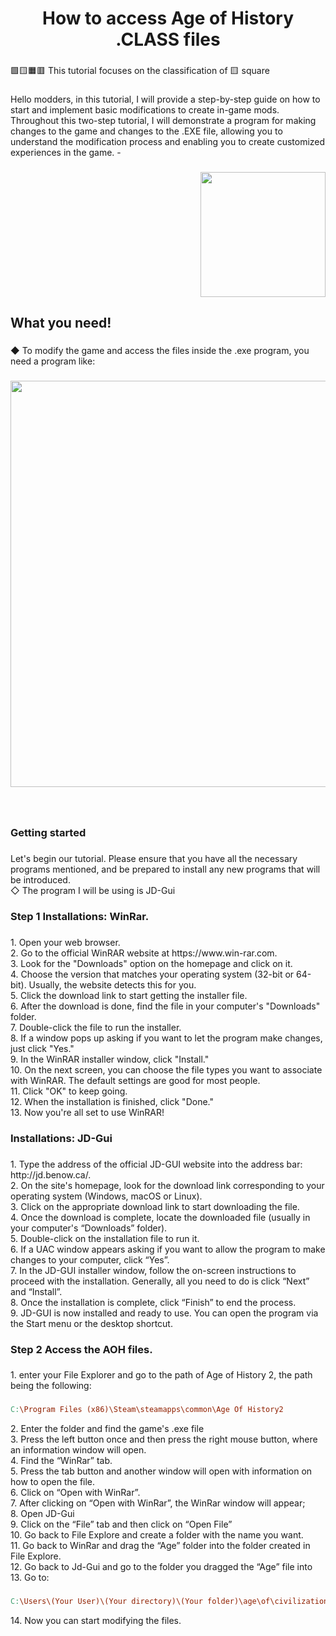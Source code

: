 <h1 align="center">How to access Age of History .CLASS files</h1>

###

<p align="left">🟩🟨🟧🟥 This tutorial focuses on the classification of 🟨 square</p>

###

<p align="left">Hello modders, in this tutorial, I will provide a step-by-step guide on how to start and implement basic modifications to create in-game mods. Throughout this two-step tutorial, I will demonstrate a program for making changes to the game and changes to the .EXE file, allowing you to understand the modification process and enabling you to create customized experiences in the game. -</p>

###

<img align="right" height="200" src="https://i.imgflip.com/65efzo.gif"  />

###

<br clear="both">

<h2 align="left">What you need!</h2>

###

<p align="left">◆ To modify the game and access the files inside the .exe program, you need a program like:</p>

###

<div align="center">
  <img height="650" src="https://github.com/GustavHeinrich/Gustav-s-AoH-Modding/assets/164238337/4ed8ba53-0107-4ce8-9ec1-996719d65660"  />
</div>

###

<br clear="both">

<h3 align="left">Getting started</h3>

###

<p align="left">Let's begin our tutorial. Please ensure that you have all the necessary programs mentioned, and be prepared to install any new programs that will be introduced.<br>◇ The program I will be using is JD-Gui</p>

###

<h3 align="left">Step 1 Installations: WinRar.</h3>

###

<p align="left">1. Open your web browser.<br>2. Go to the official WinRAR website at https://www.win-rar.com.<br>3. Look for the "Downloads" option on the homepage and click on it.<br>4. Choose the version that matches your operating system (32-bit or 64-bit). Usually, the website detects this for you.<br>5. Click the download link to start getting the installer file.<br>6. After the download is done, find the file in your computer's "Downloads" folder.<br>7. Double-click the file to run the installer.<br>8. If a window pops up asking if you want to let the program make changes, just click "Yes."<br>9. In the WinRAR installer window, click "Install."<br>10. On the next screen, you can choose the file types you want to associate with WinRAR. The default settings are good for most people.<br>11. Click "OK" to keep going.<br>12. When the installation is finished, click "Done."<br>13. Now you're all set to use WinRAR!</p>

###

<h3 align="left">Installations: JD-Gui</h3>

###

<p align="left">1. Type the address of the official JD-GUI website into the address bar: http://jd.benow.ca/.<br>2. On the site's homepage, look for the download link corresponding to your operating system (Windows, macOS or Linux).<br>3. Click on the appropriate download link to start downloading the file.<br>4. Once the download is complete, locate the downloaded file (usually in your computer's “Downloads” folder).<br>5. Double-click on the installation file to run it.<br>6. If a UAC window appears asking if you want to allow the program to make changes to your computer, click “Yes”.<br>7. In the JD-GUI installer window, follow the on-screen instructions to proceed with the installation. Generally, all you need to do is click “Next” and “Install”.<br>8. Once the installation is complete, click “Finish” to end the process.<br>9. JD-GUI is now installed and ready to use. You can open the program via the Start menu or the desktop shortcut.</p>

###

<h3 align="left">Step 2 Access the AOH files.</h3>

###

<p align="left">1. enter your File Explorer and go to the path of Age of History 2, the path being the following:</p>

###

```makefile
C:\Program Files (x86)\Steam\steamapps\common\Age Of History2
```

<p align="left">2. Enter the folder and find the game's .exe file<br>3. Press the left button once and then press the right mouse button, where an information window will open.<br>4. Find the “WinRar” tab.<br>5. Press the tab button and another window will open with information on how to open the file.<br>6. Click on “Open with WinRar”.<br>7. After clicking on “Open with WinRar”, the WinRar window will appear;<br>8. Open JD-Gui<br>9. Click on the “File” tab and then click on “Open File”<br>10. Go back to File Explore and create a folder with the name you want.<br>11. Go back to WinRar and drag the “Age” folder into the folder created in File Explore.<br>12. Go back to Jd-Gui and go to the folder you dragged the “Age” file into<br>13. Go to:</p>

###

```makefile
C:\Users\(Your User)\(Your directory)\(Your folder)\age\of\civilizations2\jakowski\lukasz
```

<p align="left">14. Now you can start modifying the files.</p>

###

